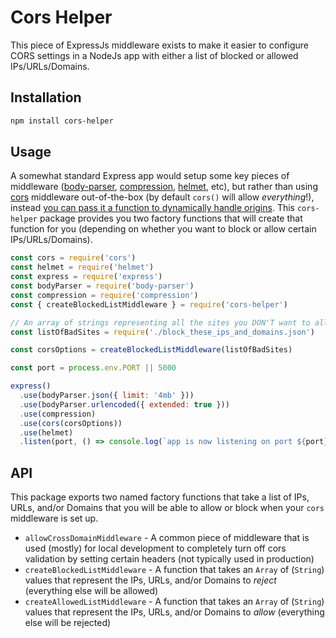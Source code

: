 # Cors Helper

This piece of ExpressJs middleware exists to make it easier to configure CORS settings in a NodeJs app with either a list of blocked or allowed IPs/URLs/Domains.

## Installation

```bash
npm install cors-helper
```

## Usage

A somewhat standard Express app would setup some key pieces of middleware ([body-parser](https://www.npmjs.com/package/body-parser), [compression](https://www.npmjs.com/package/compression), [helmet](https://www.npmjs.com/package/helmet), etc), but rather than using [cors](https://www.npmjs.com/package/cors) middleware out-of-the-box (by default `cors()` will allow _everything_!), instead [you can pass it a function to dynamically handle origins](https://www.npmjs.com/package/cors#configuring-cors-w-dynamic-origin). This `cors-helper` package provides you two factory functions that will create that function for you (depending on whether you want to block or allow certain IPs/URLs/Domains).

```javascript
const cors = require('cors')
const helmet = require('helmet')
const express = require('express')
const bodyParser = require('body-parser')
const compression = require('compression')
const { createBlockedListMiddleware } = require('cors-helper')

// An array of strings representing all the sites you DON'T want to allow
const listOfBadSites = require('./block_these_ips_and_domains.json')

const corsOptions = createBlockedListMiddleware(listOfBadSites)

const port = process.env.PORT || 5000

express()
  .use(bodyParser.json({ limit: '4mb' }))
  .use(bodyParser.urlencoded({ extended: true }))
  .use(compression)
  .use(cors(corsOptions))
  .use(helmet)
  .listen(port, () => console.log(`app is now listening on port ${port}`))
```

## API

This package exports two named factory functions that take a list of IPs, URLs, and/or Domains that you will be able to allow or block when your `cors` middleware is set up.

* `allowCrossDomainMiddleware` - A common piece of middleware that is used (mostly) for local development to completely turn off cors validation by setting certain headers (not typically used in production)
* `createBlockedListMiddleware` - A function that takes an `Array` of (`String`) values that represent the IPs, URLs, and/or Domains to _reject_ (everything else will be allowed)
* `createAllowedListMiddleware` - A function that takes an `Array` of (`String`) values that represent the IPs, URLs, and/or Domains to _allow_ (everything else will be rejected)
